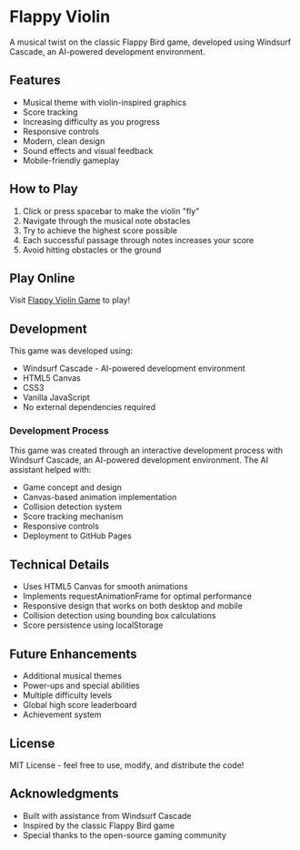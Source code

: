 # Flappy Violin

A musical twist on the classic Flappy Bird game, developed using Windsurf Cascade, an AI-powered development environment.

## Features

- Musical theme with violin-inspired graphics
- Score tracking
- Increasing difficulty as you progress
- Responsive controls
- Modern, clean design
- Sound effects and visual feedback
- Mobile-friendly gameplay

## How to Play

1. Click or press spacebar to make the violin "fly"
2. Navigate through the musical note obstacles
3. Try to achieve the highest score possible
4. Each successful passage through notes increases your score
5. Avoid hitting obstacles or the ground

## Play Online

Visit [Flappy Violin Game](https://jeremycaplan.github.io/flappy-violin) to play!

## Development

This game was developed using:
- Windsurf Cascade - AI-powered development environment
- HTML5 Canvas
- CSS3
- Vanilla JavaScript
- No external dependencies required

### Development Process
This game was created through an interactive development process with Windsurf Cascade, an AI-powered development environment. The AI assistant helped with:
- Game concept and design
- Canvas-based animation implementation
- Collision detection system
- Score tracking mechanism
- Responsive controls
- Deployment to GitHub Pages

## Technical Details

- Uses HTML5 Canvas for smooth animations
- Implements requestAnimationFrame for optimal performance
- Responsive design that works on both desktop and mobile
- Collision detection using bounding box calculations
- Score persistence using localStorage

## Future Enhancements

- Additional musical themes
- Power-ups and special abilities
- Multiple difficulty levels
- Global high score leaderboard
- Achievement system

## License

MIT License - feel free to use, modify, and distribute the code!

## Acknowledgments

- Built with assistance from Windsurf Cascade
- Inspired by the classic Flappy Bird game
- Special thanks to the open-source gaming community

